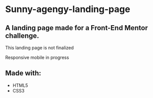 # Sunny-agengy-landing-page

## A landing page made for a Front-End Mentor challenge.

This landing page is not finalized

Responsive mobile in progress

## Made with: 
- HTML5
- CSS3

